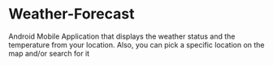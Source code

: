 # Weather-Forecast
Android Mobile Application that displays the weather status and the temperature from your location. Also, you can pick a specific location on the map and/or search for it 
